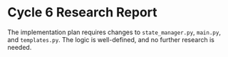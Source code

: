 # Cycle 6 Research Report

The implementation plan requires changes to `state_manager.py`, `main.py`, and `templates.py`. The logic is well-defined, and no further research is needed.

